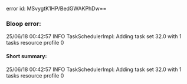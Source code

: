 error id: MSvygtK1HP/BedGWAKPhDw==
### Bloop error:

25/06/18 00:42:57 INFO TaskSchedulerImpl: Adding task set 32.0 with 1 tasks resource profile 0
#### Short summary: 

25/06/18 00:42:57 INFO TaskSchedulerImpl: Adding task set 32.0 with 1 tasks resource profile 0